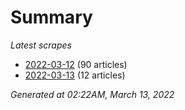 # Summary
*Latest scrapes*
* [2022-03-12](https://github.com/nuuuwan/news_lk/blob/data/news_lk.2022-03-12.json) (90 articles)
* [2022-03-13](https://github.com/nuuuwan/news_lk/blob/data/news_lk.2022-03-13.json) (12 articles)

*Generated at 02:22AM, March 13, 2022*